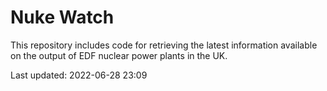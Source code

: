 # Nuke Watch

This repository includes code for retrieving the latest information available on the output of EDF nuclear power plants in the UK.

Last updated: 2022-06-28 23:09
